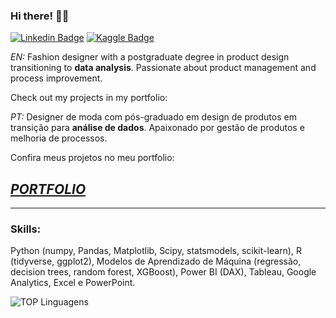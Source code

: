 ### Hi there! 👋🏻
 

[![Linkedin Badge](https://img.shields.io/badge/-LinkedIn-0e76a8?style=flat-square&logo=Linkedin&logoColor=white)](https://www.linkedin.com/in/joaosuhett/)
[![Kaggle Badge](https://img.shields.io/badge/-LinkedIn-0e76a8?style=flat-square&logo=Linkedin&logoColor=white)](https://www.kaggle.com/carvalhojoao)

*EN:* Fashion designer with a postgraduate degree in product design transitioning to **data analysis**. Passionate about product management and process improvement.

Check out my projects in my portfolio:

*PT:* Designer de moda com pós-graduado em design de produtos em transição para **análise de dados**. Apaixonado por gestão de produtos e melhoria de processos.

Confira meus projetos no meu portfolio:

## [***PORTFOLIO***](https://carvalhojm.github.io/portfolio/)

---

### Skills:
Python (numpy, Pandas, Matplotlib, Scipy, statsmodels, scikit-learn), R (tidyverse, ggplot2), Modelos de Aprendizado de Máquina (regressão, decision trees, random forest, XGBoost), Power BI (DAX), Tableau, Google Analytics, Excel e PowerPoint.


![TOP Linguagens](https://github-readme-stats.vercel.app/api/top-langs/?username=carvalhojm&layout=compact&theme=compact&hide=jupyter%20notebook)